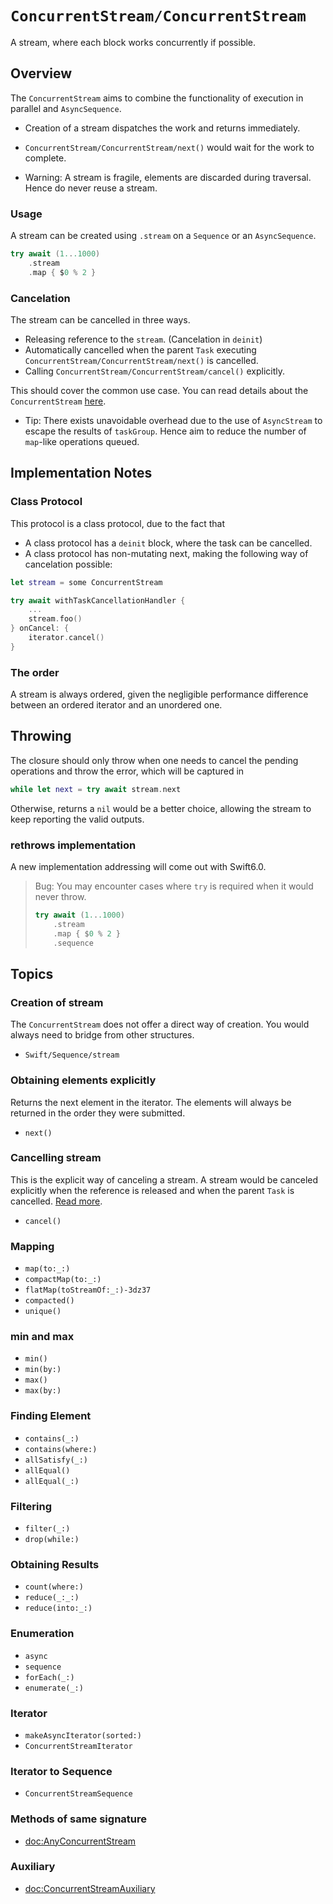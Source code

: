 # ``ConcurrentStream/ConcurrentStream``

A stream, where each block works concurrently if possible.

## Overview

The ``ConcurrentStream`` aims to combine the functionality of execution in parallel and `AsyncSequence`.

- Creation of a stream dispatches the work and returns immediately.
- ``ConcurrentStream/ConcurrentStream/next()`` would wait for the work to complete.

- Warning: A stream is fragile, elements are discarded during traversal. Hence do never reuse a stream.

### Usage

A stream can be created using `.stream` on a `Sequence` or an `AsyncSequence`.

```swift
try await (1...1000)
    .stream
    .map { $0 % 2 }
```

### Cancelation

The stream can be cancelled in three ways.
- Releasing reference to the `stream`. (Cancelation in `deinit`)
- Automatically cancelled when the parent `Task` executing  ``ConcurrentStream/ConcurrentStream/next()`` is cancelled.
- Calling ``ConcurrentStream/ConcurrentStream/cancel()`` explicitly.

This should cover the common use case. You can read details about the `ConcurrentStream` [here](<doc:Principle>).

- Tip: There exists unavoidable overhead due to the use of `AsyncStream` to escape the results of `taskGroup`. Hence aim to reduce the number of `map`-like operations queued.

## Implementation Notes
### Class Protocol

This protocol is a class protocol, due to the fact that
- A class protocol has a `deinit` block, where the task can be cancelled.
- A class protocol has non-mutating next, making the following way of cancelation possible:
```swift
let stream = some ConcurrentStream

try await withTaskCancellationHandler {
    ...
    stream.foo()
} onCancel: {
    iterator.cancel()
}
```

### The order
A stream is always ordered, given the negligible performance difference between an ordered iterator and an unordered one.


## Throwing

The closure should only throw when one needs to cancel the pending operations and throw the error, which will be captured in

```swift
while let next = try await stream.next
```

Otherwise, returns a `nil` would be a better choice, allowing the stream to keep reporting the valid outputs.


### rethrows implementation

A new implementation addressing will come out with Swift6.0.

> Bug:
> You may encounter cases where `try` is required when it would never throw.
> 
> ```swift
> try await (1...1000)
>     .stream
>     .map { $0 % 2 }
>     .sequence
> ```


## Topics

### Creation of stream

The ``ConcurrentStream`` does not offer a direct way of creation. You would always need to bridge from other structures.

- ``Swift/Sequence/stream``

### Obtaining elements explicitly
Returns the next element in the iterator. The elements will always be returned in the order they were submitted.
- ``next()``


### Cancelling stream

This is the explicit way of canceling a stream. A stream would be canceled explicitly when the reference is released and when the parent `Task` is cancelled. [Read more](<doc:Principle>).

- ``cancel()``

### Mapping

- ``map(to:_:)``
- ``compactMap(to:_:)``
- ``flatMap(toStreamOf:_:)-3dz37``
- ``compacted()``
- ``unique()``


### min and max

- ``min()``
- ``min(by:)``
- ``max()``
- ``max(by:)``


### Finding Element

- ``contains(_:)``
- ``contains(where:)``
- ``allSatisfy(_:)``
- ``allEqual()``
- ``allEqual(_:)``


### Filtering

- ``filter(_:)``
- ``drop(while:)``


### Obtaining Results

- ``count(where:)``
- ``reduce(_:_:)``
- ``reduce(into:_:)``


### Enumeration

- ``async``
- ``sequence``
- ``forEach(_:)``
- ``enumerate(_:)``


### Iterator

- ``makeAsyncIterator(sorted:)``
- ``ConcurrentStreamIterator``


### Iterator to Sequence

- ``ConcurrentStreamSequence``


### Methods of same signature

- <doc:AnyConcurrentStream>

### Auxiliary

- <doc:ConcurrentStreamAuxiliary>
